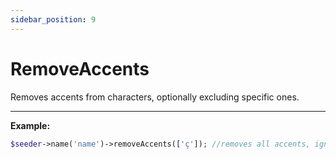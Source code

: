 ```yaml
---
sidebar_position: 9
---
```


# RemoveAccents

Removes accents from characters, optionally excluding specific ones.

---

**Example:**

```php
$seeder->name('name')->removeAccents(['ç']); //removes all accents, ignoring 'ç'
